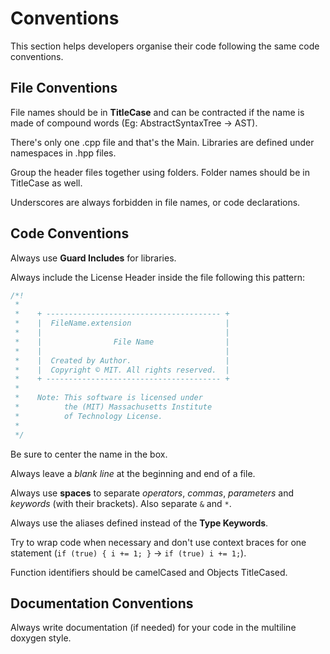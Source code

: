 
# Conventions

This section helps developers organise their code following
the same code conventions.

## File Conventions

File names should be in **TitleCase** and can be contracted
if the name is made of compound words (Eg: AbstractSyntaxTree -> AST).

There's only one .cpp file and that's the Main.
Libraries are defined under namespaces in .hpp files.

Group the header files together using folders.
Folder names should be in TitleCase as well.

Underscores are always forbidden in file names, or code declarations.

## Code Conventions

Always use **Guard Includes** for libraries.

Always include the License Header inside the file following
this pattern:

``` cpp
/*!
 *
 *    + --------------------------------------- +
 *    |  FileName.extension                     |
 *    |                                         |
 *    |                File Name                |
 *    |                                         |
 *    |  Created by Author.                     |
 *    |  Copyright © MIT. All rights reserved.  |
 *    + --------------------------------------- +
 *
 *    Note: This software is licensed under
 *          the (MIT) Massachusetts Institute
 *          of Technology License.
 *
 */
```

Be sure to center the name in the box.

Always leave a *blank line* at the beginning and end of a file.

Always use **spaces** to separate *operators*, *commas*, *parameters*
and *keywords* (with their brackets). Also separate `&` and `*`.

Always use the aliases defined instead of the **Type Keywords**.

Try to wrap code when necessary and don't use context braces
for one statement (`if (true) { i += 1; }` -> `if (true) i += 1;`).

Function identifiers should be camelCased and Objects TitleCased.

## Documentation Conventions

Always write documentation (if needed) for your code
in the multiline doxygen style.
